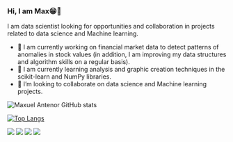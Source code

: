 

### Hi, I am Max😁👋
I am data scientist looking for opportunities and collaboration in projects related to data science and Machine learning.

- 🔭 I am currently working on financial market data to detect patterns of anomalies in stock values ​​(in addition, I am improving my data structures and algorithm skills on a regular basis).
- 🌱 I am currently learning analysis and graphic creation techniques in the scikit-learn and NumPy libraries.
- 🤝 I’m looking to collaborate on data science and Machine learning projects. 


![Maxuel Antenor GitHub stats](https://github-readme-stats.vercel.app/api?username=maxuelantenor&show_icons=true&theme=radical)

[![Top Langs](https://github-readme-stats.vercel.app/api/top-langs/?username=maxuelantenor)](https://github.com/maxuelantenor/github-readme-stats)


[<img src="https://img.shields.io/badge/twitter-%231DA1F2.svg?&style=for-the-badge&logo=twitter&logoColor=white" />](https://twitter.com/@antenor98) [<img src="https://img.shields.io/badge/linkedin-%230077B5.svg?&style=for-the-badge&logo=linkedin&logoColor=white" />](https://www.linkedin.com/in/maxuelantenor/) [<img src = "https://img.shields.io/badge/instagram-%23E4405F.svg?&style=for-the-badge&logo=instagram&logoColor=white">](https://www.instagram.com/antenor98/) [<img src = "https://img.shields.io/badge/facebook-%231877F2.svg?&style=for-the-badge&logo=facebook&logoColor=white">](https://www.facebook.com/profile.php?id=100009573727355)
